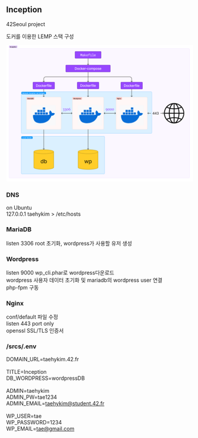 ## Inception
42Seoul project

도커를 이용한 LEMP 스택 구성

![Inception Diagram](./image/Inception.png)

### DNS
on Ubuntu <br>
127.0.0.1 taehykim > /etc/hosts

### MariaDB
listen 3306
root 초기화, wordpress가 사용할 유저 생성<br>

### Wordpress
listen 9000
wp_cli.phar로 wordpress다운로드<br>
wordpress 사용자 데이터 초기화 및 mariadb의 wordpress user 연결<br>
php-fpm 구동<br>

### Nginx
conf/default 파일 수정<br>
listen 443 port only<br>
openssl SSL/TLS 인증서<br>

### /srcs/.env
DOMAIN_URL=taehykim.42.fr<br>
<br>
TITLE=Inception<br>
DB_WORDPRESS=wordpressDB<br>
<br>
ADMIN=taehykim<br>
ADMIN_PW=tae1234<br>
ADMIN_EMAIL=taehykim@student.42.fr<br>
<br>
WP_USER=tae<br>
WP_PASSWORD=1234<br>
WP_EMAIL=tae@gmail.com<br>
